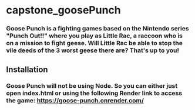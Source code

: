 # capstone_goosePunch
### Goose Punch is a fighting games based on the Nintendo series "Punch Out!!" where you play as Little Rac, a raccoon who is on a mission to fight geese. Will Little Rac be able to stop the vile deeds of the 3 worst geese there are? That's up to you!


## Installation
### Goose Punch will not be using Node. So you can either just open index.html or using the following Render link to access the game: https://goose-punch.onrender.com/








